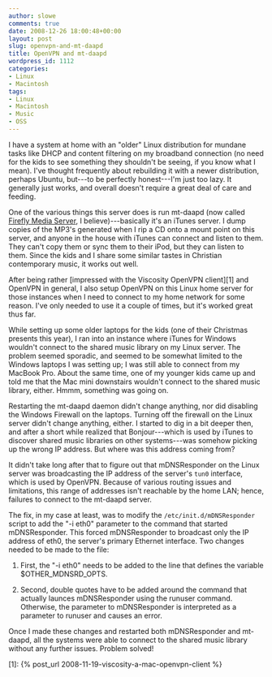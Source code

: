 ```yaml
---
author: slowe
comments: true
date: 2008-12-26 18:00:48+00:00
layout: post
slug: openvpn-and-mt-daapd
title: OpenVPN and mt-daapd
wordpress_id: 1112
categories:
- Linux
- Macintosh
tags:
- Linux
- Macintosh
- Music
- OSS
---
```


I have a system at home with an "older" Linux distribution for mundane tasks like DHCP and content filtering on my broadband connection (no need for the kids to see something they shouldn't be seeing, if you know what I mean). I've thought frequently about rebuilding it with a newer distribution, perhaps Ubuntu, but---to be perfectly honest---I'm just too lazy. It generally just works, and overall doesn't require a great deal of care and feeding.

One of the various things this server does is run mt-daapd (now called [Firefly Media Server](http://www.fireflymediaserver.org/), I believe)---basically it's an iTunes server. I dump copies of the MP3's generated when I rip a CD onto a mount point on this server, and anyone in the house with iTunes can connect and listen to them. They can't copy them or sync them to their iPod, but they can listen to them. Since the kids and I share some similar tastes in Christian contemporary music, it works out well.

After being rather [impressed with the Viscosity OpenVPN client][1] and OpenVPN in general, I also setup OpenVPN on this Linux home server for those instances when I need to connect to my home network for some reason. I've only needed to use it a couple of times, but it's worked great thus far.

While setting up some older laptops for the kids (one of their Christmas presents this year), I ran into an instance where iTunes for Windows wouldn't connect to the shared music library on my Linux server. The problem seemed sporadic, and seemed to be somewhat limited to the Windows laptops I was setting up; I was still able to connect from my MacBook Pro. About the same time, one of my younger kids came up and told me that the Mac mini downstairs wouldn't connect to the shared music library, either. Hmmm, something was going on.

Restarting the mt-daapd daemon didn't change anything, nor did disabling the Windows Firewall on the laptops. Turning off the firewall on the Linux server didn't change anything, either. I started to dig in a bit deeper then, and after a short while realized that Bonjour---which is used by iTunes to discover shared music libraries on other systems---was somehow picking up the wrong IP address. But where was this address coming from?

It didn't take long after that to figure out that mDNSResponder on the Linux server was broadcasting the IP address of the server's `tun0` interface, which is used by OpenVPN. Because of various routing issues and limitations, this range of addresses isn't reachable by the home LAN; hence, failures to connect to the mt-daapd server.

The fix, in my case at least, was to modify the `/etc/init.d/mDNSResponder` script to add the "-i eth0" parameter to the command that started mDNSResponder. This forced mDNSResponder to broadcast only the IP address of eth0, the server's primary Ethernet interface. Two changes needed to be made to the file:

1. First, the "-i eth0" needs to be added to the line that defines the variable $OTHER_MDNSRD_OPTS.

2. Second, double quotes have to be added around the command that actually launces mDNSResponder using the runuser command. Otherwise, the parameter to mDNSResponder is interpreted as a parameter to runuser and causes an error.

Once I made these changes and restarted both mDNSResponder and mt-daapd, all the systems were able to connect to the shared music library without any further issues. Problem solved!

[1]: {% post_url 2008-11-19-viscosity-a-mac-openvpn-client %}
